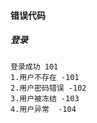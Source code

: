 #### 错误代码
##### 登录
    登录成功 101
    1.用户不存在 -101
    2.用户密码错误 -102
    3.用户被冻结 -103
    4.用户异常  -104